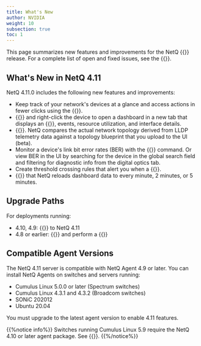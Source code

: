 ```yaml
---
title: What's New
author: NVIDIA
weight: 10
subsection: true
toc: 1
---
```


This page summarizes new features and improvements for the NetQ {{<version>}} release. For a complete list of open and fixed issues, see the {{<link title="NVIDIA NetQ 4.11 Release Notes" text="release notes">}}.

## What's New in NetQ 4.11

NetQ 4.11.0 includes the following new features and improvements:

- Keep track of your network's devices at a glance and access actions in fewer clicks using the {{<link title="Application Layout" text="redesigned dashboard navigation">}}. 
- {{<link title="Application Layout/#search" text="Search for a switch">}} and right-click the device to open a dashboard in a new tab that displays an {{<link title="Switches" text="overview of the switch's attributes">}}, events, resource utilization, and interface details.
- {{<link title="Validate Network Protocol and Service Operations/#topology-validations" text="Validate your network's topology">}}. NetQ compares the actual network topology derived from LLDP telemetry data against a topology blueprint that you upload to the UI (beta).
- Monitor a device's link bit error rates (BER) with the {{<link title="show/#netq show dom" text="netq show dom ber">}} command. Or view BER in the UI by searching for the device in the global search field and filtering for diagnostic info from the digital optics tab.
- Create threshold crossing rules that alert you when a {{<link title="Threshold-Crossing Events Reference#sensors" text="sensor's state changes">}}.
- {{<link title="Focus Your Monitoring Using Workbenches#manage-auto-refresh" text="Adjust the frequency">}} that NetQ reloads dashboard data to every minute, 2 minutes, or 5 minutes.

## Upgrade Paths

For deployments running:

- 4.10, 4.9: {{<link title="Upgrade NetQ Virtual Machines" text="upgrade directly">}} to NetQ 4.11
- 4.8 or earlier: {{<link title="Back Up and Restore NetQ" text="back up your NetQ data">}} and perform a {{<link title="Install the NetQ System" text="new installation">}}

## Compatible Agent Versions

The NetQ 4.11 server is compatible with NetQ Agent 4.9 or later. You can install NetQ Agents on switches and servers running:

- Cumulus Linux 5.0.0 or later (Spectrum switches)
- Cumulus Linux 4.3.1 and 4.3.2 (Broadcom switches)
- SONiC 202012
- Ubuntu 20.04

You must upgrade to the latest agent version to enable 4.11 features.

{{%notice info%}}
Switches running Cumulus Linux 5.9 require the NetQ 4.10 or later agent package. See {{<exlink url="https://docs.nvidia.com/networking-ethernet-software/cumulus-netq/Installation-Management/Install-NetQ/Install-NetQ-Agents/" text="Install NetQ Agents">}}.
{{%/notice%}}

<!--add or later after 5.10 release-->